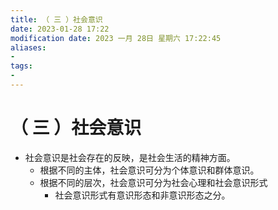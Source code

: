 ```yaml
---
title: （ 三 ）社会意识
date: 2023-01-28 17:22
modification date: 2023 一月 28日 星期六 17:22:45
aliases: 
- 
tags: 
- 
---
```


# （ 三 ）社会意识

- 社会意识是社会存在的反映，是社会生活的精神方面。
	- 根据不同的主体，社会意识可分为个体意识和群体意识。
	- 根据不同的层次，社会意识可分为社会心理和社会意识形式
		- 社会意识形式有意识形态和非意识形态之分。